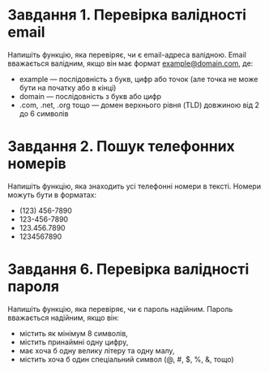 # Завдання 1. Перевірка валідності email

Напишіть функцію, яка перевіряє, чи є email-адреса валідною. Email вважається валідним, якщо він має формат example@domain.com, де:
- example — послідовність з букв, цифр або точок (але точка не може бути на початку або в кінці)
- domain — послідовність з букв або цифр
- .com, .net, .org тощо — домен верхнього рівня (TLD) довжиною від 2 до 6 символів

# Завдання 2. Пошук телефонних номерів

Напишіть функцію, яка знаходить усі телефонні номери в тексті. Номери можуть бути в форматах:
- (123) 456-7890
- 123-456-7890
- 123.456.7890
- 1234567890

# Завдання 6. Перевірка валідності пароля

Напишіть функцію, яка перевіряє, чи є пароль надійним. Пароль вважається надійним, якщо він:
- містить як мінімум 8 символів,
- містить принаймні одну цифру,
- має хоча б одну велику літеру та одну малу,
- містить хоча б один спеціальний символ (@, #, $, %, &, тощо)
